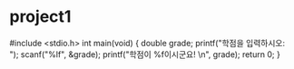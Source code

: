 # project1

#include <stdio.h>
int main(void)
{
double grade;
printf("학점을 입력하시오: ");
scanf("%lf", &grade);
printf("학점이 %f이시군요! \n", grade);
return 0;
}
